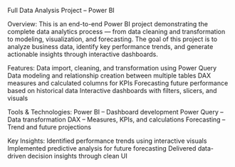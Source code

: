 Full Data Analysis Project – Power BI

Overview:
This is an end-to-end Power BI project demonstrating the complete data analytics process — from data cleaning and transformation to modeling, visualization, and forecasting.
The goal of this project is to analyze business data, identify key performance trends, and generate actionable insights through interactive dashboards.

Features:
Data import, cleaning, and transformation using Power Query
Data modeling and relationship creation between multiple tables
DAX measures and calculated columns for KPIs
Forecasting future performance based on historical data
Interactive dashboards with filters, slicers, and visuals

Tools & Technologies:
Power BI – Dashboard development
Power Query – Data transformation
DAX – Measures, KPIs, and calculations
Forecasting – Trend and future projections

Key Insights:
Identified performance trends using interactive visuals
Implemented predictive analysis for future forecasting
Delivered data-driven decision insights through clean UI
